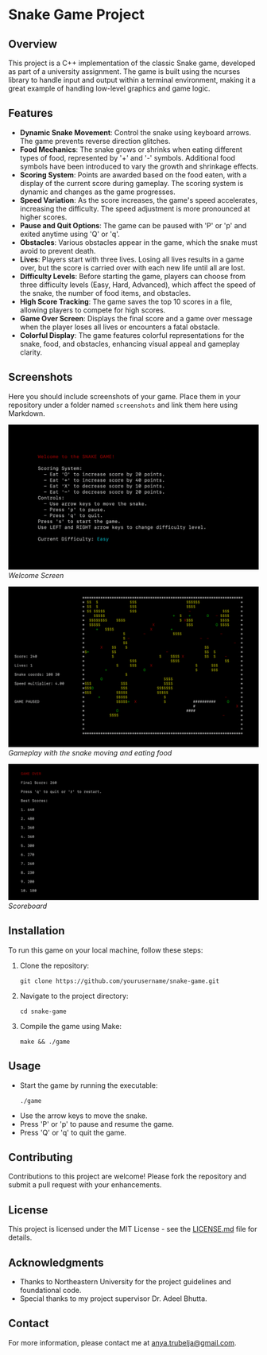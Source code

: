 # Snake Game Project

## Overview
This project is a C++ implementation of the classic Snake game, developed as part of a university assignment. The game is built using the ncurses library to handle input and output within a terminal environment, making it a great example of handling low-level graphics and game logic.

## Features
- **Dynamic Snake Movement**: Control the snake using keyboard arrows. The game prevents reverse direction glitches.
- **Food Mechanics**: The snake grows or shrinks when eating different types of food, represented by '+' and '-' symbols. Additional food symbols have been introduced to vary the growth and shrinkage effects.
- **Scoring System**: Points are awarded based on the food eaten, with a display of the current score during gameplay. The scoring system is dynamic and changes as the game progresses.
- **Speed Variation**: As the score increases, the game's speed accelerates, increasing the difficulty. The speed adjustment is more pronounced at higher scores.
- **Pause and Quit Options**: The game can be paused with 'P' or 'p' and exited anytime using 'Q' or 'q'.
- **Obstacles**: Various obstacles appear in the game, which the snake must avoid to prevent death.
- **Lives**: Players start with three lives. Losing all lives results in a game over, but the score is carried over with each new life until all are lost.
- **Difficulty Levels**: Before starting the game, players can choose from three difficulty levels (Easy, Hard, Advanced), which affect the speed of the snake, the number of food items, and obstacles.
- **High Score Tracking**: The game saves the top 10 scores in a file, allowing players to compete for high scores.
- **Game Over Screen**: Displays the final score and a game over message when the player loses all lives or encounters a fatal obstacle.
- **Colorful Display**: The game features colorful representations for the snake, food, and obstacles, enhancing visual appeal and gameplay clarity.

## Screenshots
Here you should include screenshots of your game. Place them in your repository under a folder named `screenshots` and link them here using Markdown.


![Welcome Screen](screenshots/welcome_screen.png)
*Welcome Screen*

![Gameplay](screenshots/gameplay.png)
*Gameplay with the snake moving and eating food*

![Scoreboard Screen](screenshots/scoreboard.png)
*Scoreboard*


## Installation
To run this game on your local machine, follow these steps:

1. Clone the repository:
   ```
   git clone https://github.com/yourusername/snake-game.git
   ```
2. Navigate to the project directory:
   ```
   cd snake-game
   ```
3. Compile the game using Make:
   ```
   make && ./game
   ```

## Usage
- Start the game by running the executable:
  ```
  ./game
  ```
- Use the arrow keys to move the snake.
- Press 'P' or 'p' to pause and resume the game.
- Press 'Q' or 'q' to quit the game.

## Contributing
Contributions to this project are welcome! Please fork the repository and submit a pull request with your enhancements.

## License
This project is licensed under the MIT License - see the [LICENSE.md](LICENSE) file for details.

## Acknowledgments
- Thanks to Northeastern University for the project guidelines and foundational code.
- Special thanks to my project supervisor Dr. Adeel Bhutta.

## Contact
For more information, please contact me at anya.trubelja@gmail.com.

